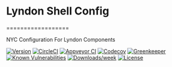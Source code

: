 # Lyndon Shell Config
==================

NYC Configuration For Lyndon Components

[![Version](https://img.shields.io/npm/v/lyndon-shell-config.svg)](https://npmjs.org/package/lyndon-shell-config)
[![CircleCI](https://circleci.com/gh/benchlab/lyndon-shell-config/tree/master.svg?style=svg)](https://circleci.com/gh/benchlab/lyndon-shell-config/tree/master)
[![Appveyor CI](https://ci.appveyor.com/api/projects/status/github/benchlab/lyndon-shell-config?branch=master&svg=true)](https://ci.appveyor.com/project/benchlab/lyndon-shell-config/branch/master)
[![Codecov](https://codecov.io/gh/benchlab/lyndon-shell-config/branch/master/graph/badge.svg)](https://codecov.io/gh/benchlab/lyndon-shell-config)
[![Greenkeeper](https://badges.greenkeeper.io/benchlab/lyndon-shell-config.svg)](https://greenkeeper.io/)
[![Known Vulnerabilities](https://snyk.io/test/npm/lyndon-shell-config/badge.svg)](https://snyk.io/test/npm/lyndon-shell-config)
[![Downloads/week](https://img.shields.io/npm/dw/lyndon-shell-config.svg)](https://npmjs.org/package/lyndon-shell-config)
[![License](https://img.shields.io/npm/l/lyndon-shell-config.svg)](https://github.com/benchlab/lyndon-shell-config/blob/master/package.json)
